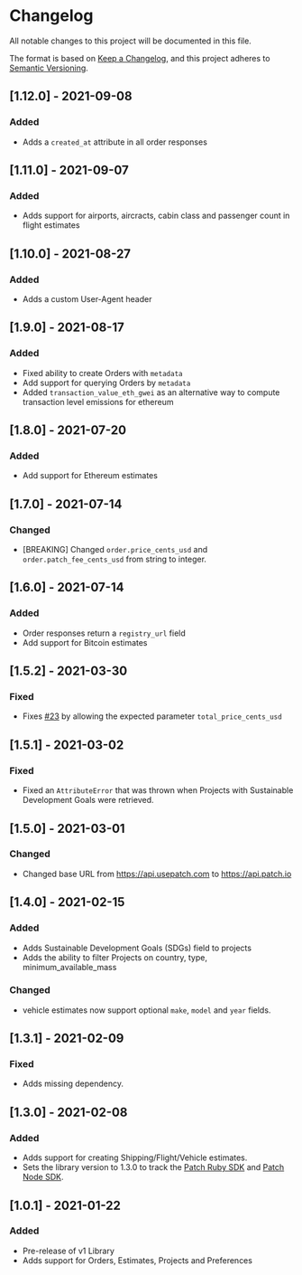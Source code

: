 # Changelog

All notable changes to this project will be documented in this file.

The format is based on [Keep a Changelog](https://keepachangelog.com/en/1.0.0/),
and this project adheres to [Semantic Versioning](https://semver.org/spec/v2.0.0.html).

## [1.12.0] - 2021-09-08

### Added

- Adds a `created_at` attribute in all order responses

## [1.11.0] - 2021-09-07

### Added

- Adds support for airports, aircracts, cabin class and passenger count in flight estimates

## [1.10.0] - 2021-08-27

### Added

- Adds a custom User-Agent header

## [1.9.0] - 2021-08-17

### Added

- Fixed ability to create Orders with `metadata`
- Add support for querying Orders by `metadata`
- Added `transaction_value_eth_gwei` as an alternative way to compute transaction level emissions for ethereum

## [1.8.0] - 2021-07-20

### Added

- Add support for Ethereum estimates

## [1.7.0] - 2021-07-14

### Changed

- [BREAKING] Changed `order.price_cents_usd` and `order.patch_fee_cents_usd` from string to integer.

## [1.6.0] - 2021-07-14

### Added

- Order responses return a `registry_url` field
- Add support for Bitcoin estimates

## [1.5.2] - 2021-03-30

### Fixed

- Fixes [#23](https://github.com/patch-technology/patch-python/issues/23) by allowing the expected parameter `total_price_cents_usd`

## [1.5.1] - 2021-03-02

### Fixed

- Fixed an `AttributeError` that was thrown when Projects with Sustainable Development Goals were retrieved.

## [1.5.0] - 2021-03-01

### Changed

- Changed base URL from https://api.usepatch.com to https://api.patch.io

## [1.4.0] - 2021-02-15

### Added

- Adds Sustainable Development Goals (SDGs) field to projects
- Adds the ability to filter Projects on country, type, minimum_available_mass

### Changed

- vehicle estimates now support optional `make`, `model` and `year` fields.

## [1.3.1] - 2021-02-09

### Fixed

- Adds missing dependency.

## [1.3.0] - 2021-02-08

### Added

- Adds support for creating Shipping/Flight/Vehicle estimates.
- Sets the library version to 1.3.0 to track the [Patch Ruby SDK](https://github.com/patch-technology/patch-ruby) and [Patch Node SDK](https://github.com/patch-technology/patch-node).

## [1.0.1] - 2021-01-22

### Added

- Pre-release of v1 Library
- Adds support for Orders, Estimates, Projects and Preferences
